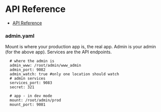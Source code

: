 # API Reference

- [API Reference](http://doc.mBake.org/api)

### admin.yaml

Mount is where your production app is, the real app.
Admin is your admin (for the above app).
Services are the API endpoints.

      # where the admin is
      admin_www: /root/admin/www_admin
      admin_port: 9082
      admin_watch: true #only one location should watch
      # admin services
      services_port: 9083
      secret: 321

      # app - in dev mode
      mount: /root/admin/prod
      mount_port: 9081




